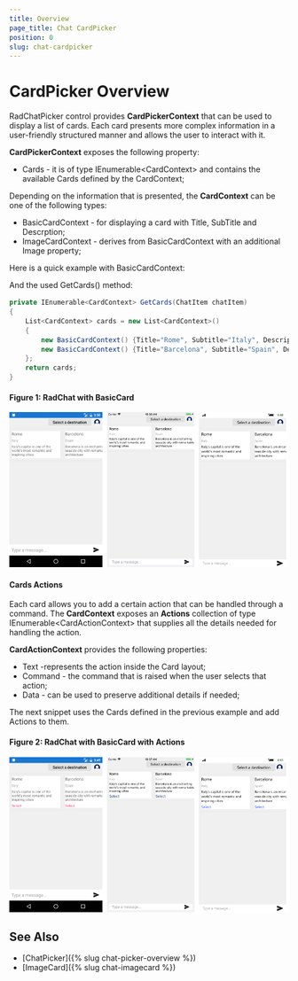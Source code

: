```yaml
---
title: Overview
page_title: Chat CardPicker
position: 0
slug: chat-cardpicker
---
```


# CardPicker Overview #

RadChatPicker control provides **CardPickerContext** that can be used to display a list of cards. Each card presents more complex information in a user-friendly structured manner and allows the user to interact with it. 

**CardPickerContext**  exposes the following property:

* Cards - it is of type IEnumerable&lt;CardContext&gt; and contains the available Cards defined by the CardContext;

Depending on the information that is presented, the **CardContext** can be one of the following types:

* BasicCardContext - for displaying a card with Title, SubTitle and Descrption;
* ImageCardContext - derives from BasicCardContext with an additional Image property;

Here is a quick example with BasicCardContext:

<snippet id='chat-chatpicker-cardpicker-1' />

And the used GetCards() method:

```C#
private IEnumerable<CardContext> GetCards(ChatItem chatItem)
{
	List<CardContext> cards = new List<CardContext>()
	{
		new BasicCardContext() {Title="Rome", Subtitle="Italy", Description="Italy’s capital is one of the world’s most romantic and inspiring cities"},
		new BasicCardContext() {Title="Barcelona", Subtitle="Spain", Description="Barcelona is an enchanting seaside city with remarkable architecture"}
	};
	return cards;
}
```
	
#### Figure 1: RadChat with BasicCard

![CardPicker](images/chat_cardpicker.png)
	
#### Cards Actions

Each card allows you to add a certain action that can be handled through a command. The **CardContext** exposes an **Actions** collection of type IEnumerable&lt;CardActionContext&gt; that supplies all the details needed for handling the action.

**CardActionContext** provides the following properties:

* Text -represents the action inside the Card layout;
* Command - the command that is raised when the user selects that action;
* Data - can be used to preserve additional details if needed;

The next snippet uses the Cards defined in the previous example and add Actions to them.

<snippet id='chat-chatpicker-cardpicker-2' />

#### Figure 2: RadChat with BasicCard with Actions

![CardPicker](images/chat_cardpicker_actions.png)

## See Also

- [ChatPicker]({% slug chat-picker-overview %})
- [ImageCard]({% slug chat-imagecard %})